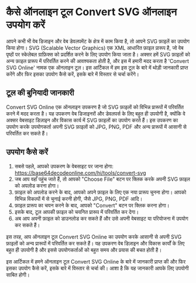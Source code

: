 कैसे ऑनलाइन टूल Convert SVG ऑनलाइन उपयोग करें
=============================================

आपने कभी भी वेब डिजाइन और वेब डेवलपमेंट के क्षेत्र में काम किया है, तो आपने SVG फ़ाइलें का उपयोग किया होगा। SVG (Scalable Vector Graphics) एक XML आधारित फ़ाइल प्रारूप है, जो वेब पृष्ठों पर स्केलेबल ग्राफ़िक्स को प्रदर्शित करने के लिए उपयोग किया जाता है। अक्सर हमें SVG फ़ाइलों को अन्य फ़ाइल प्रारूप में परिवर्तित करने की आवश्यकता होती है, और इस में हमारी मदद करता है 'Convert SVG Online' नामक एक ऑनलाइन टूल। इस आर्टिकल में हम इस टूल के बारे में थोड़ी जानकारी प्राप्त करेंगे और फिर इसका उपयोग कैसे करें, इसके बारे में विस्तार से चर्चा करेंगे।

टूल की बुनियादी जानकारी
-----------------------

Convert SVG Online एक ऑनलाइन उपकरण है जो SVG फ़ाइलों को विभिन्न प्रारूपों में परिवर्तित करने में मदद करता है। यह उपकरण वेब डिजाइनरों और डेवलपर्स के लिए बहुत ही उपयोगी है, क्योंकि वे अक्सर वेबसाइट डिज़ाइन और विकास कार्य में SVG फ़ाइलों का उपयोग करते हैं। इस उपकरण का उपयोग करके उपयोगकर्ता अपनी SVG फ़ाइलों को JPG, PNG, PDF और अन्य प्रारूपों में आसानी से परिवर्तित कर सकते हैं।

उपयोग कैसे करें
---------------

1. सबसे पहले, आपको उपकरण के वेबसाइट पर जाना होगा: <https://base64decodeonline.com/hi/tools/convert-svg>
2. जब आप वहाँ पहुंच जाते हैं, तो आपको "Choose File" बटन पर क्लिक करके अपनी SVG फ़ाइल को अपलोड करना होगा।
3. फ़ाइल को अपलोड करने के बाद, आपको अपने फ़ाइल के लिए एक नया प्रारूप चुनना होगा। आपको विभिन्न विकल्पों में से चुनाई करनी होगी, जैसे JPG, PNG, PDF आदि।
4. फ़ाइल प्रारूप का चयन करने के बाद, आपको "Convert" बटन पर क्लिक करना होगा।
5. इसके बाद, टूल आपकी फ़ाइल को चयनित प्रारूप में परिवर्तित कर देगा।
6. अब आप अपनी फ़ाइल को डाउनलोड कर सकते हैं और उसे अपनी वेबसाइट या परियोजना में उपयोग कर सकते हैं।

इस तरह, आप ऑनलाइन टूल Convert SVG Online का उपयोग करके आसानी से अपनी SVG फ़ाइलों को अन्य प्रारूपों में परिवर्तित कर सकते हैं। यह उपकरण वेब डिज़ाइन और विकास कार्यों के लिए बहुत ही उपयोगी है और इससे उपयोगकर्ताओं को बहुत समय और प्रयास की बचत होती है।

इस आर्टिकल में हमने ऑनलाइन टूल Convert SVG Online के बारे में जानकारी प्राप्त की और फिर इसका उपयोग कैसे करें, इसके बारे में विस्तार से चर्चा की। आशा है कि यह जानकारी आपके लिए उपयोगी साबित होगी।